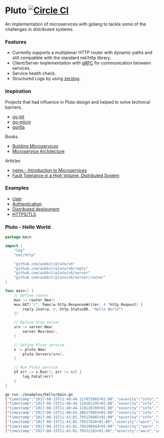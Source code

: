 # Pluto [![Circle CI](https://circleci.com/gh/aukbit/pluto.svg?style=svg)](https://circleci.com/gh/aukbit/pluto)
An implementation of microservices with golang to tackle some of the challenges in distributed systems.
### Features
- Currently supports a multiplexer HTTP router with dynamic paths and still compatible with the standard net/http library.
- Client/Server implementation with [gRPC](http://www.grpc.io/) for communication between services.
- Service health check.
- Structured Logs by using [zerolog](https://github.com/rs/zerolog).


### Inspiration
Projects that had influence in Pluto design and helped to solve technical barriers.
- [go-kit](https://github.com/go-kit/kit)
- [go-micro](https://github.com/myodc/go-micro)
- [gorilla](https://github.com/gorilla/mux)

Books
- [Building Microservices](http://shop.oreilly.com/product/0636920033158.do)
- [Microservice Architecture](http://shop.oreilly.com/product/0636920050308.do)

Articles
- [nginx - Introduction to Microservices](https://www.nginx.com/blog/introduction-to-microservices/?utm_source=event-driven-data-management-microservices&utm_medium=blog&utm_campaign=Microservices)
- [Fault Tolerance in a High Volume, Distributed System](http://techblog.netflix.com/2012/02/fault-tolerance-in-high-volume.html)

### Examples
- [User](https://github.com/aukbit/pluto/tree/master/examples/user)
- [Authentication](https://github.com/aukbit/pluto/tree/master/examples/auth)
- [Distributed deployment](https://github.com/aukbit/pluto/tree/master/examples/dist)
- [HTTPS/TLS](https://github.com/aukbit/pluto/tree/master/examples/https)

### Pluto - Hello World

```go
package main

import (
	"log"
	"net/http"

	"github.com/aukbit/pluto/v6"
	"github.com/aukbit/pluto/v6/reply"
	"github.com/aukbit/pluto/v6/server"
	"github.com/aukbit/pluto/v6/server/router"
)

func main() {
	// Define router
	mux := router.New()
	mux.GET("/", func(w http.ResponseWriter, r *http.Request) {
		reply.Json(w, r, http.StatusOK, "Hello World")
	})

	// Define http server
	srv := server.New(
		server.Mux(mux),
	)

	// Define Pluto service
	s := pluto.New(
		pluto.Servers(srv),
	)

	// Run Pluto service
	if err := s.Run(); err != nil {
		log.Fatal(err)
	}
}

```

```sh
go run ./examples/hello/main.go
{"timestamp":"2017-08-15T11:40:44.117833902+01:00","severity":"info","id":"plt_CDVNVF","name":"pluto","ip4":"192.168.15.60","servers":2,"clients":0,"message":"starting pluto, servers: 2 clients: 0"}
{"timestamp":"2017-08-15T11:40:44.118181195+01:00","severity":"info","id":"plt_CDVNVF","name":"pluto","server":{"id":"srv_I3JQ3L","name":"server","format":"http","port":":8080"},"message":"starting http server, listening on :8080"}
{"timestamp":"2017-08-15T11:40:44.118130789+01:00","severity":"info","id":"plt_CDVNVF","name":"pluto","server":{"id":"srv_FP9BC7","name":"pluto_health_server","format":"http","port":":9090"},"message":"starting http pluto_health_server, listening on :9090"}
{"timestamp":"2017-08-15T11:40:55.106279683+01:00","severity":"info","id":"plt_CDVNVF","name":"pluto","server":{"id":"srv_I3JQ3L","name":"server","format":"http","port":":8080"},"eid":"N5G58UTAHSTHEPZQ","method":"GET","url":"/","proto":"HTTP/1.1","remote_addr":"[::1]:50853","header":{"Connection":["keep-alive"],"Upgrade-Insecure-Requests":["1"],"User-Agent":["Mozilla/5.0 (Macintosh; Intel Mac OS X 10_12_6) AppleWebKit/537.36 (KHTML, like Gecko) Chrome/60.0.3112.90 Safari/537.36"],"Accept":["text/html,application/xhtml+xml,application/xml;q=0.9,image/webp,image/apng,*/*;q=0.8"],"Accept-Encoding":["gzip, deflate, br"],"Accept-Language":["en-US,en;q=0.8,pt;q=0.6"]},"message":"GET / HTTP/1.1"}
{"timestamp":"2017-08-15T11:41:02.795156001+01:00","severity":"info","id":"plt_CDVNVF","name":"pluto","message":"shutting down, got signal: interrupt"}
{"timestamp":"2017-08-15T11:41:02.79527628+01:00","severity":"warn","id":"plt_CDVNVF","name":"pluto","server":{"id":"srv_FP9BC7","name":"pluto_health_server","format":"http","port":":9090"},"message":"pluto_health_server has just exited"}
{"timestamp":"2017-08-15T11:41:02.795296844+01:00","severity":"warn","id":"plt_CDVNVF","name":"pluto","server":{"id":"srv_I3JQ3L","name":"server","format":"http","port":":8080"},"message":"server has just exited"}
{"timestamp":"2017-08-15T11:41:02.79531183+01:00","severity":"warn","id":"plt_CDVNVF","name":"pluto","message":"pluto has just exited"}
```
